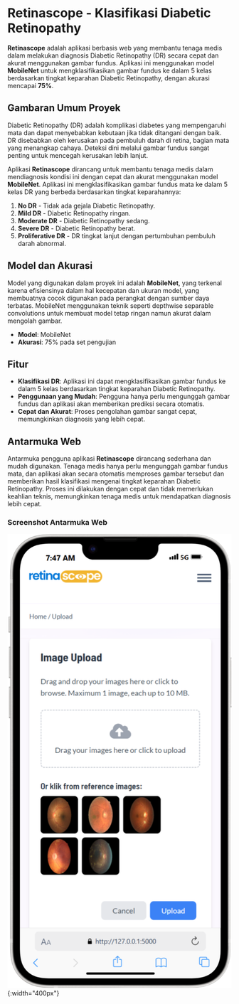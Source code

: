 # Retinascope - Klasifikasi Diabetic Retinopathy

**Retinascope** adalah aplikasi berbasis web yang membantu tenaga medis dalam melakukan diagnosis Diabetic Retinopathy (DR) secara cepat dan akurat menggunakan gambar fundus. Aplikasi ini menggunakan model **MobileNet** untuk mengklasifikasikan gambar fundus ke dalam 5 kelas berdasarkan tingkat keparahan Diabetic Retinopathy, dengan akurasi mencapai **75%**.

## Gambaran Umum Proyek

Diabetic Retinopathy (DR) adalah komplikasi diabetes yang mempengaruhi mata dan dapat menyebabkan kebutaan jika tidak ditangani dengan baik. DR disebabkan oleh kerusakan pada pembuluh darah di retina, bagian mata yang menangkap cahaya. Deteksi dini melalui gambar fundus sangat penting untuk mencegah kerusakan lebih lanjut.

Aplikasi **Retinascope** dirancang untuk membantu tenaga medis dalam mendiagnosis kondisi ini dengan cepat dan akurat menggunakan model **MobileNet**. Aplikasi ini mengklasifikasikan gambar fundus mata ke dalam 5 kelas DR yang berbeda berdasarkan tingkat keparahannya:

1. **No DR** - Tidak ada gejala Diabetic Retinopathy.
2. **Mild DR** - Diabetic Retinopathy ringan.
3. **Moderate DR** - Diabetic Retinopathy sedang.
4. **Severe DR** - Diabetic Retinopathy berat.
5. **Proliferative DR** - DR tingkat lanjut dengan pertumbuhan pembuluh darah abnormal.

## Model dan Akurasi

Model yang digunakan dalam proyek ini adalah **MobileNet**, yang terkenal karena efisiensinya dalam hal kecepatan dan ukuran model, yang membuatnya cocok digunakan pada perangkat dengan sumber daya terbatas. MobileNet menggunakan teknik seperti depthwise separable convolutions untuk membuat model tetap ringan namun akurat dalam mengolah gambar.

- **Model**: MobileNet
- **Akurasi**: 75% pada set pengujian

## Fitur

- **Klasifikasi DR**: Aplikasi ini dapat mengklasifikasikan gambar fundus ke dalam 5 kelas berdasarkan tingkat keparahan Diabetic Retinopathy.
- **Penggunaan yang Mudah**: Pengguna hanya perlu mengunggah gambar fundus dan aplikasi akan memberikan prediksi secara otomatis.
- **Cepat dan Akurat**: Proses pengolahan gambar sangat cepat, memungkinkan diagnosis yang lebih cepat.

## Antarmuka Web

Antarmuka pengguna aplikasi **Retinascope** dirancang sederhana dan mudah digunakan. Tenaga medis hanya perlu mengunggah gambar fundus mata, dan aplikasi akan secara otomatis memproses gambar tersebut dan memberikan hasil klasifikasi mengenai tingkat keparahan Diabetic Retinopathy. Proses ini dilakukan dengan cepat dan tidak memerlukan keahlian teknis, memungkinkan tenaga medis untuk mendapatkan diagnosis lebih cepat.

### Screenshot Antarmuka Web

![Halaman Upload](https://github.com/restudev/retinascope/blob/566438595976da50f1becb5095d536a21746b22a/static/img/upload-ui.png){:width="400px"}

